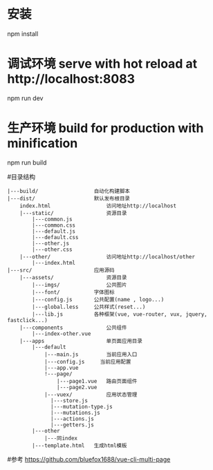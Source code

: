 
# 安装
npm install

# 调试环境 serve with hot reload at http://localhost:8083
npm run dev

# 生产环境 build for production with minification
npm run build

#目录结构
	
	|---build/            		自动化构建脚本
	|---dist/             		默认发布根目录
		index.html          		访问地址http://localhost
		|---static/         		资源目录
			|---common.js
			|---common.css
			|---default.js
			|---default.css
			|---other.js
			|---other.css
		|---other/          		访问地址http://localhost/other
		 	|---index.html
	|---src/              		应用源码
		|---assets/         		资源目录
		 	|---imgs/         		公共图片
		  	|---font/         	字体图标
		  	|---config.js     	公共配置(name , logo...)
		  	|---global.less   	公共样式(reset...)
		  	|---lib.js        	各种框架(vue, vue-router, vux, jquery, fastclick...)
		|---components      		公共组件
			|---index-other.vue         
		|---apps            		单页面应用目录
		  	|---default
			    |---main.js     	当前应用入口
			    |---config.js     当前应用配置
			    |---app.vue       
			    !---page/
			    	|---page1.vue   路由页面组件
			    	|---page2.vue
			    |---vuex/       	应用状态管理
			      |---store.js
			      |---mutation-type.js
			      |---mutations.js
			      |---actions.js
			      |---getters.js
		  	|---other
		    	|---同index
			|---template.html   生成html模板


#参考
https://github.com/bluefox1688/vue-cli-multi-page	  